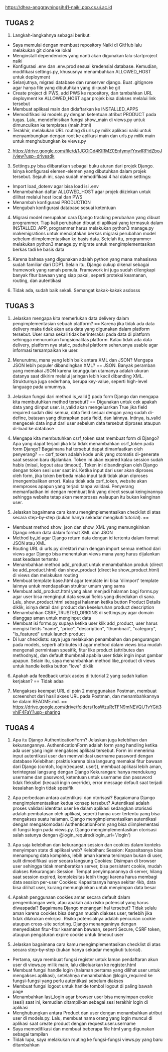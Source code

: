 https://dhea-anggrayningsih41-naiki.pbp.cs.ui.ac.id

TUGAS 2
----------------------------------------------------------------------------------------------------
1. Langkah-langkahnya sebagai berikut:
- Saya memulai dengan membuat repository Naiki di GitHub lalu melakukan git clone ke lokal
- Menginstall dependencies yang nanti akan digunakan lalu startproject naiki
- Konfigurasi .env dan .env.prod sesuai kredensial database. Kemudian, modifikasi settings.py, khususnya menambahkan ALLOWED_HOST untuk deployment
- Selanjutnya, migrasi database dan runserver django. Buat .gitignore agar hanya file yang dibutuhkan yang di-push ke git
- Create project di PWS, add PWS ke repository, dan tambahkan URL deployment ke ALLOWED_HOST agar projek bisa diakses melalui link tersebut
- Membuat aplikasi main dan didaftarkan ke INSTALLED_APPS
- Memodifikasi isi models.py dengan ketentuan atribut PRODUCT pada tugas. Lalu, mendefinisikan fungsi show_main di views.py untuk dimunculkan ke templates (main.html)
- Terakhir, melakukan URL routing di urls.py milik aplikasi naiki untuk menyambungkan dengan root ke aplikasi main dan urls.py milik main untuk menghubungkan ke views.py

2. https://drive.google.com/file/d/1JCOiGd4KIRMZ0EnfymyfYxwIRPidZboJ/view?usp=drivesdk

3. Settings.py bisa diibaratkan sebagai buku aturan dari projek Django. Isinya konfigurasi elemen-elemen yang dibutuhkan dalam projek tersebut.  Sejauh ini, saya sudah memodifikasi 4 hal dalam settings:
- Import load_dotenv agar bisa load isi .env
- Menambahkan daftar ALLOWED_HOST agar projek diizinkan untuk dilihat melalui host local dan PWS
- Menambah konfigurasi PRODUCTION
- Mengubah konfigurasi database sesuai ketentuan

4. Migrasi model merupakan cara Django tracking perubahan yang dibuat programmer. Tiap kali perubahan dibuat di aplikasi yang termasuk dalam INSTALLED_APP, programmer harus melakukan python3 manage.py makemigrations untuk menciptakan berkas migrasi perubahan model sebelum diimplementasikan ke basis data. Setelah itu, programmer melakukan python3 manage.py migrate untuk mengimplementasikan berkas tadi ke basis data

5. Karena bahasa yang digunakan adalah python yang mana mahasiswa sudah familiar dari DDP1. Selain itu, Django cukup dikenal sebagai framework yang ramah pemula. Framework ini juga sudah dilengkapi banyak fitur bawaan yang siap pakai, seperti proteksi keamanan, routing, dan autentikasi

6. Tidak ada, sudah baik sekali. Semangat kakak-kakak asdosss



TUGAS 3
----------------------------------------------------------------------------------------------------
1. Jelaskan mengapa kita memerlukan data delivery dalam pengimplementasian sebuah platform?
== Karena jika tidak ada data delivery maka tidak akan ada data yang digunakan dalam platform tersebut. User sama sekali tidak berinteraksi pada data di platform sehingga menurunkan fungsionalitas platform. Kalau tidak ada data delivery, platform nya static, padahal platform seharusnya usable agar informasi tersampaikan ke user.

2. Menurutmu, mana yang lebih baik antara XML dan JSON? Mengapa JSON lebih populer dibandingkan XML?
== JSON. Banyak peramban yang memakai JSON karena keunggulan utamanya adalah ukuran datanya saat dikirim melalui jaringan lebih kecil dibanding XML. Strukturnya juga sederhana, berupa key-value, seperti high-level language pada umumnya.

3. Jelaskan fungsi dari method is_valid() pada form Django dan mengapa kita membutuhkan method tersebut?
== Digunakan untuk cek apakah data yang diinput user. is_valid akan mengeluarkan True jika field required sudah diisi semua, data field sesuai dengan yang sudah di-define, batasan yang diterapkan pada field, dan lainnya. Intinya, is_valid mengecek data input dari user sebelum data tersebut diproses ataupun di-load ke database

4. Mengapa kita membutuhkan csrf_token saat membuat form di Django? Apa yang dapat terjadi jika kita tidak menambahkan csrf_token pada form Django? Bagaimana hal tersebut dapat dimanfaatkan oleh penyerang?
== csrf_token adalah kode unik yang otomatis di-generate saat session baru dijalankan. Token ini akan expired kalau session sudah habis (misal, logout atau timeout). Token ini dibandingkan oleh Django dengan token sesi user saat ini. Ketika input dari user akan diproses oleh form, jika token berbeda maka input tadi tidak akan diproses (mengembalikan error). Kalau tidak ada csrf_token, website akan memproses apapun yang terjadi tanpa validasi. Penyerang memanfaatkan ini dengan membuat link yang direct sesuai keinginannya sehingga website tetap akan memproses walaupun itu bukan keinginan user. 

5. Jelaskan bagaimana cara kamu mengimplementasikan checklist di atas secara step-by-step (bukan hanya sekadar mengikuti tutorial).
== 
- Membuat method show_json dan show_XML yang memungkinkan Django return data dalam format XML dan JSON 
- Method by_id agar Django return data dengan id tertentu dalam format JSON atau XML
- Routing URL di urls.py direktori main dengan import semua method dari views agar Django bisa menentukan views mana yang harus dijalankan saat keadaan tertentu
- Menambahkan method add_product untuk menambahkan produk (direct ke add_product.html) dan show_product (direct ke show_product.html) di views dan melakukan routing
- Membuat template base.html agar template ini bisa 'diimport' template lainnya untuk mendapatkan struktur umum yang sama
- Membuat add_product.html yang akan menjadi halaman bagi forms.py agar user bisa menginput data sesuai fields yang disediakan di sana. Lalu, show_product.html sebagai halaman ketika button Product Details diklik, isinya detail dari product dan keseluruhan product description
- Menambahkan CSRF_TRUSTED_ORIGINS di settings.py agar domain dianggap aman untuk menginput data
- Membuat isi forms.py supaya ketika user klik add_product, user harus mengisi fields "name", "price", "description", "thumbnail", "category", "is_featured" untuk launch product
- Di luar checklists: saya juga melakukan penambahan dan pengurangan pada models, seperti attributes id agar method dalam views bisa mudah mengenali permintaan spesifik, fitur like product (attributes dan methodnya), dan default thumbnail apabila user tidak ingin input gambar apapun. Selain itu, saya menambahkan method like_product di views untuk handle ketika button "love" diklik

6. Apakah ada feedback untuk asdos di tutorial 2 yang sudah kalian kerjakan?
== Tidak adaa

7. Mengakses keempat URL di poin 2 menggunakan Postman, membuat screenshot dari hasil akses URL pada Postman, dan menambahkannya ke dalam README.md.
== https://drive.google.com/drive/folders/1osWzuRcTFN9mNEVQUTvYGtt3vhIF4FaY?usp=sharing



TUGAS 4
----------------------------------------------------------------------------------------------------
1. Apa itu Django AuthenticationForm? Jelaskan juga kelebihan dan kekurangannya.
AuthenticationForm adalah form yang handling ketika ada user yang ingin mengakses aplikasi tersebut. Form ini menerima input autentikasi user dan memvalidasi username password dengan database
Kelebihan: praktis karena bisa langsung memakai fitur bawaan dari Django (contoh, login(request, user)), membuat aplikasi lebih aman, terintegrasi langsung dengan Django
Kekurangan: hanya mendukung username dan password, ketentuan untuk username dan password tidak fleksibel (kecuali ingin override), error message default saat terjadi kesalahan login tidak spesifik

2. Apa perbedaan antara autentikasi dan otorisasi? Bagaiamana Django mengimplementasikan kedua konsep tersebut?
Autentikasi adalah proses validasi identitas user ke dalam aplikasi sedangkan otorisasi adalah pembatasan oleh aplikasi, seperti hanya user tertentu yang bisa mengakses suatu halaman. Django mengimplementasikan autentikasi dengan mengakomodasi AuthenticationForm yang bisa diimplementasi di fungsi login pada views.py. Django mengimplementasikan otorisasi salah satunya dengan @login_required(login_url='/login') 

3. Apa saja kelebihan dan kekurangan session dan cookies dalam konteks menyimpan state di aplikasi web?
Kelebihan: 
    Session: Kapasitasnya bisa menampung data kompleks, lebih aman karena tersimpan bukan di user, sulit dimodifikasi user secara langsung
    Cookies: Disimpan di browser user sehingga tidak memberatkan server, bisa persistent cookie, mudah diakses
Kekurangan:
    Session: Tempat penyimpanannya di server, hilang saat session expired, kompleksitas lebih tinggi karena harus membagi data session per-user
    Cookies: Kapasitasnya hanya sekitar 4kb, data bisa dilihat user, kurang memungkinkan untuk menyimpan data besar

4. Apakah penggunaan cookies aman secara default dalam pengembangan web, atau apakah ada risiko potensial yang harus diwaspadai? Bagaimana Django menangani hal tersebut?
Tidak selalu aman karena cookies bisa dengan mudah diakses user, terlebih jika tidak dilakukan enkripsi. Risiko potensialnya adalah pencurian cookie ataupun cross-site scripting. Django menanganinya dengan menyediakan fitur-fitur keamanan bawaan, seperti Secure, CSRF token, ataupun pengaturan expire cookie untuk timeout user

5. Jelaskan bagaimana cara kamu mengimplementasikan checklist di atas secara step-by-step (bukan hanya sekadar mengikuti tutorial).
- Pertama, saya membuat fungsi register untuk laman pendaftaran akun user di views.py milik main, lalu dikeluarkan ke register.html
- Membuat fungsi handle login (halaman pertama yang dilihat user untuk mengakses aplikasi), setelahnya menambahkan @login_required ke fungsi-fungsi yang perlu autentikasi sebelum diakses
- Membuat fungsi logout untuk hanlde tombol logout di paling bawah page
- Menambahkan last_login agar browser user bisa menyimpan cookie (sesi) saat ini, kemudian ditampilkan sebagai sesi terakhir login di aplikasi
- Menghubungkan antara Product dan user dengan menambahkan atribut user di models.py. Lalu, membuat nama orang yang login muncul di aplikasi saat create product dengan request.user.username
- Saya memodifikasi dan membuat beberapa file html yang digunakan sebagai tampilan
- Tidak lupa, saya melakukan routing ke fungsi-fungsi views.py yang baru ditambahkan